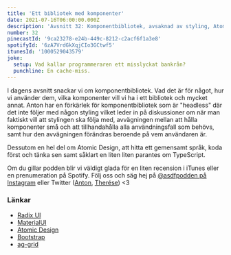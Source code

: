 ```yaml
---
title: 'Ett bibliotek med komponenter'
date: 2021-07-16T06:00:00.000Z
description: 'Avsnitt 32: Komponentbibliotek, avsaknad av styling, Atomic Design, gemensamma språk och mycket annat.'
number: 32
pinecastId: '9ca23278-e24b-449c-8212-c2acf6f1a3e8'
spotifyId: '6zA7VrdGkXqjCIo3GCtwf5'
itunesId: '1000529043579'
joke:
  setup: Vad kallar programmeraren ett misslyckat bankrån?
  punchline: En cache-miss.
---
```


I dagens avsnitt snackar vi om komponentbibliotek. Vad det är för något, hur vi använder dem, vilka komponenter vill vi ha i ett bibliotek och mycket annat. Anton har en förkärlek för komponentbibliotek som är "headless" där det inte följer med någon styling vilket leder in på diskussioner om när man faktiskt vill att stylingen ska följa med, avvägningen mellan att hålla komponenter små och att tillhandahålla alla användningsfall som behövs, samt hur den avvägningen förändras beroende på vem användaren är.

Dessutom en hel del om Atomic Design, att hitta ett gemensamt språk, koda först och tänka sen samt såklart en liten liten parantes om TypeScript.

Om du gillar podden blir vi väldigt glada för en liten recension i iTunes eller en prenumeration på Spotify. Följ oss och säg hej på [@asdfpodden på Instagram](https://www.instagram.com/asdfpodden/) eller Twitter ([Anton](https://twitter.com/Awnton), [Therése](https://twitter.com/tkomstadius)) &lt;3

### Länkar

- [Radix UI](https://www.radix-ui.com)
- [MaterialUI](https://material-ui.com)
- [Atomic Design](https://bradfrost.com/blog/post/atomic-web-design/)
- [Bootstrap](https://getbootstrap.com)
- [ag-grid](https://www.ag-grid.com/)
